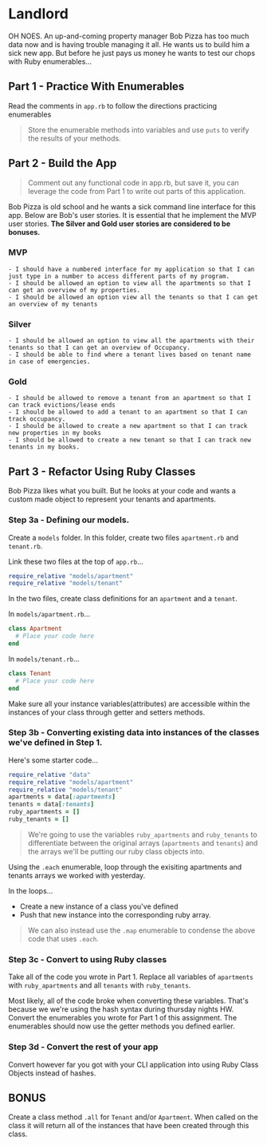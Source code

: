 # Landlord

OH NOES. An up-and-coming property manager Bob Pizza has too much data now and is having trouble managing it all. He wants us to build him a sick new app. But before he just pays us money he wants to test our chops with Ruby enumerables...

## Part 1 - Practice With Enumerables

Read the comments in `app.rb` to follow the directions practicing enumerables

> Store the enumerable methods into variables and use `puts` to verify the results of your methods.



## Part 2 - Build the App

> Comment out any functional code in app.rb, but save it, you can leverage the code from Part 1 to write out parts of this application.

Bob Pizza is old school and he wants a sick command line interface for this app. Below are Bob's user stories. It is essential that he implement the MVP user stories. **The Silver and Gold user stories are considered to be bonuses.**

### MVP
```
- I should have a numbered interface for my application so that I can just type in a number to access different parts of my program.
- I should be allowed an option to view all the apartments so that I can get an overview of my properties.
- I should be allowed an option view all the tenants so that I can get an overview of my tenants
```

### Silver
```
- I should be allowed an option to view all the apartments with their tenants so that I can get an overview of Occupancy.
- I should be able to find where a tenant lives based on tenant name in case of emergencies.
```

### Gold
```
- I should be allowed to remove a tenant from an apartment so that I can track evictions/lease ends
- I should be allowed to add a tenant to an apartment so that I can track occupancy.
- I should be allowed to create a new apartment so that I can track new properties in my books
- I should be allowed to create a new tenant so that I can track new tenants in my books.
```

## Part 3 -  Refactor Using Ruby Classes

Bob Pizza likes what you built. But he looks at your code and wants a custom made object to represent your tenants and apartments.

### Step 3a - Defining our models.
Create a `models` folder. In this folder, create two files `apartment.rb` and `tenant.rb`.

Link these two files at the top of `app.rb`...

```ruby
require_relative "models/apartment"
require_relative "models/tenant"
```

In the two files, create class definitions for an `apartment` and a `tenant`.

In `models/apartment.rb`...

```ruby
class Apartment
  # Place your code here
end  
```

In `models/tenant.rb`...

```ruby
class Tenant
  # Place your code here
end  
```

Make sure all your instance variables(attributes) are accessible within the instances of your class through getter and setters methods.

### Step 3b - Converting existing data into instances of the classes we've defined in Step 1.

Here's some starter code...

```ruby
require_relative "data"
require_relative "models/apartment"
require_relative "models/tenant"
apartments = data[:apartments]
tenants = data[:tenants]
ruby_apartments = []
ruby_tenants = []
```

> We're going to use the variables `ruby_apartments` and `ruby_tenants` to differentiate between the original arrays (`apartments` and `tenants`) and the arrays we'll be putting our ruby class objects into.

Using the `.each` enumerable, loop through the exisiting apartments and tenants arrays we worked with yesterday.

In the loops...
- Create a new instance of a class you've defined
- Push that new instance into the corresponding ruby array.

> We can also instead use the `.map` enumerable to condense the above code that uses `.each`.

### Step 3c - Convert to using Ruby classes

Take all of the code you wrote in Part 1. Replace all variables of `apartments` with `ruby_apartments` and all `tenants` with `ruby_tenants`.

Most likely, all of the code broke when converting these variables. That's because we we're using the hash syntax during thursday nights HW. Convert the enumerables you wrote for Part 1 of this assignment. The enumerables should now use the getter methods you defined earlier.

### Step 3d - Convert the rest of your app

Convert however far you got with your CLI application into using Ruby Class Objects instead of hashes.

## BONUS

Create a class method `.all` for `Tenant` and/or `Apartment`. When called on the class it will return all of the instances that have been created through this class.
